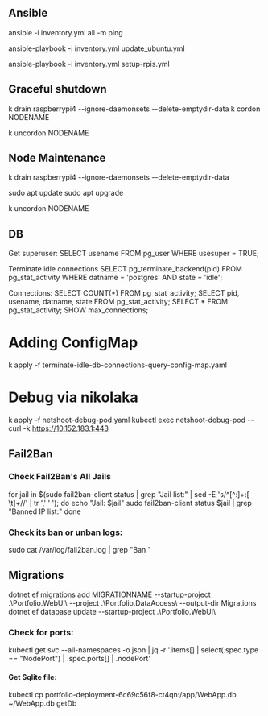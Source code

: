 ﻿## Ansible
ansible -i inventory.yml all -m ping

ansible-playbook -i inventory.yml update_ubuntu.yml

ansible-playbook -i inventory.yml setup-rpis.yml

## Graceful shutdown
k drain raspberrypi4 --ignore-daemonsets --delete-emptydir-data
k cordon NODENAME

k uncordon NODENAME

## Node Maintenance

k drain raspberrypi4 --ignore-daemonsets --delete-emptydir-data

sudo apt update
sudo apt upgrade

k uncordon NODENAME


## DB
Get superuser:
SELECT usename FROM pg_user WHERE usesuper = TRUE;

Terminate idle connections
SELECT pg_terminate_backend(pid) FROM pg_stat_activity WHERE datname = 'postgres' AND state = 'idle';

Connections:
SELECT COUNT(*) FROM pg_stat_activity;
SELECT pid, usename, datname, state FROM pg_stat_activity;
SELECT * FROM pg_stat_activity;
SHOW max_connections;

# Adding ConfigMap
k apply -f terminate-idle-db-connections-query-config-map.yaml


# Debug via nikolaka
k apply -f netshoot-debug-pod.yaml
kubectl exec netshoot-debug-pod -- curl -k https://10.152.183.1:443


## Fail2Ban
### Check Fail2Ban's All Jails

for jail in $(sudo fail2ban-client status | grep "Jail list:" | sed -E 's/^[^:]+:[ \t]+//' | tr ',' ' '); do
echo "Jail: $jail"
sudo fail2ban-client status $jail | grep "Banned IP list:"
done

### Check its ban or unban logs:

sudo cat /var/log/fail2ban.log | grep "Ban "

## Migrations
dotnet ef migrations add MIGRATIONNAME --startup-project .\Portfolio.WebUi\ --project .\Portfolio.DataAccess\ --output-dir Migrations
dotnet ef database update --startup-project .\Portfolio.WebUi\

### Check for ports:
kubectl get svc --all-namespaces -o json | jq -r '.items[] | select(.spec.type == "NodePort") | .spec.ports[] | .nodePort'

#### Get Sqlite file:
kubectl cp portfolio-deployment-6c69c56f8-ct4qn:/app/WebApp.db ~/WebApp.db
getDb